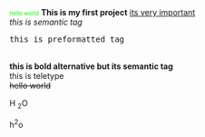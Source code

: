 <!DOCTYPE html>
<html lang="en">
<head>
    <meta charset="UTF-8">
    <meta name="viewport" content="width=device-width, initial-scale=1.0">
    <title>textformatting</title>
</head>
<body>
    <font size="-2" color="#00FF00">hello world</font>
    <B>This is my first project</B>
    <u>its very important</u><br>
<em>this is semantic tag</em>
<pre>this is preformatted tag</pre><br>
<strong>this is bold alternative but its semantic tag</strong><br>
<TE>this is teletype</TE><br>
<strike>hello world </strike>

<p>H <sub>2</sub>O</p>
<p>h<sup>2</sup>o</p>

</body>
</html>
